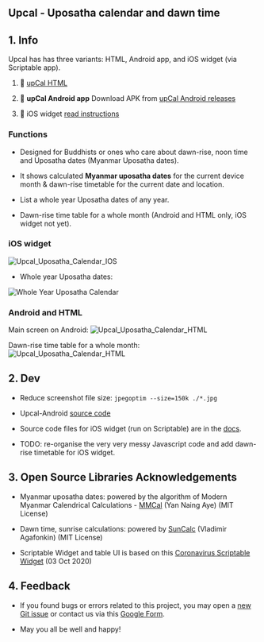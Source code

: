 Upcal - Uposatha calendar and dawn time
----------------------------------------------


## 1. Info

Upcal has has three variants: HTML, Android app, and iOS widget (via Scriptable app).

1. 🌅 [upCal HTML](https://vpnry.github.io/upcal/upcal_offline.html)

2. 🌅 **upCal Android app** Download APK from [upCal Android releases](https://github.com/vpnry/upcal-android/releases)

3. 🌅 iOS widget [read instructions](https://vpnry.github.io/upcal/#1-install-scriptable)


### Functions

+ Designed for Buddhists or ones who care about dawn-rise, noon time and Uposatha dates (Myanmar Uposatha dates).

+ It shows calculated **Myanmar uposatha dates** for the current device month & dawn-rise timetable for the current date and location.

+ List a whole year Uposatha dates of any year.

+ Dawn-rise time table for a whole month (Android and HTML only, iOS widget not yet).

### iOS widget

![Upcal_Uposatha_Calendar_IOS](docs/img_Upcal_Uposatha_Calendar_IOS.jpeg)

+ Whole year Uposatha dates:

![Whole Year Uposatha Calendar](docs/img_Upcal_Whole_Year_Uposatha_Calendar_IOS.jpeg)

### Android and HTML 

Main screen on Android:
![Upcal_Uposatha_Calendar_HTML](docs/upcal_html_main.jpg)

Dawn-rise time table for a whole month:
![Upcal_Uposatha_Calendar_HTML](docs/upcal_html_dawn_rise.jpg)


## 2. Dev
+ Reduce screenshot file size: `jpegoptim --size=150k ./*.jpg`

+ Upcal-Android [source code](https://vpnry.github.io/upcal-android)

+ Source code files for iOS widget (run on Scriptable) are in the [docs](https://github.com/vpnry/upcal/tree/main/docs).

+ TODO: re-organise the very very messy Javascript code and add dawn-rise timetable for iOS widget.


## 3. Open Source Libraries Acknowledgements 

+ Myanmar uposatha dates: powered by the algorithm of Modern Myanmar Calendrical Calculations - [MMCal](https://github.com/yan9a/mmcal) (Yan Naing Aye)  (MIT License)

+ Dawn time, sunrise calculations:  powered by [SunCalc](https://github.com/mourner/suncalc) (Vladimir Agafonkin) (MIT License)

+ Scriptable Widget and table UI is based on this [Coronavirus Scriptable Widget](https://gist.github.com/planecore/e7b4c1e5db2dd28b1a023860e831355e) (03 Oct 2020)
  

## 4. Feedback

+ If you found bugs or errors related to this project, you may open a [new Git issue](https://github.com/vpnry/upcal/issues/new/choose) or contact us via this [Google Form](https://docs.google.com/forms/d/e/1FAIpQLSe9zXQVbkIynNwZAYlpc-C5QVCfYJ08pclcy8kuDtTgVk40YQ/viewform?usp=sf_link).


+ May you all be well and happy! 
